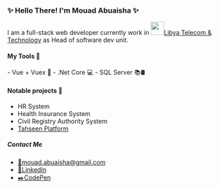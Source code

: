 <h3>✨ Hello There! I'm Mouad Abuaisha ✨</h3>
<p>I am a full-stack web developer currently work in 
  <a href="https://ltt.ly/"><img src="https://yt3.ggpht.com/ytc/AKedOLSsoZAnRzcZguTDfz7fx3w2d2NoVJLhDwsWu3E5yQ=s900-c-k-c0x00ffffff-no-rj" width="30px" />Libya Telecom & Technology</a> 
  as Head of software dev unit.
</p>

<h4>My Tools 📏</h4>
- Vue + Vuex 🎨
- .Net Core 💻
- SQL Server 📚🛢

<h4>Notable projects 🧰</h4>
<ul>
  <li> HR System</li>
  <li> Health Insurance System</li>
  <li> Civil Registry Authority System</li>
  <li><a href="https://vac.ncdc.gov.ly">Tahseen Platform</a></li>
</ul>

<h5>Contact Me</h5>

- <a href="mailto:mouad.abuaisha@gmail.com">📧mouad.abuaisha@gmail.com</a>
- <a href="https://www.linkedin.com/in/mouad-abuaisha-416206168/">📮LinkedIn</a>
- <a href="https://codepen.io/m-abuaisha/pen/oNvpKOE">✒️CodePen</a>
